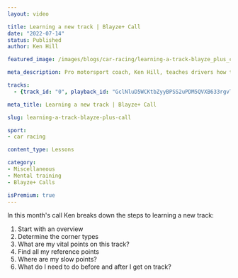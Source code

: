 ```yaml
---
layout: video

title: Learning a new track | Blayze+ Call
date: "2022-07-14"
status: Published
author: Ken Hill

featured_image: /images/blogs/car-racing/learning-a-track-blayze_plus_call.jpg

meta_description: Pro motorsport coach, Ken Hill, teaches drivers how to learn a new race track.

tracks:
  - {track_id: "0", playback_id: "GclNluD5WCKtbZyyBPSS2uPDM5QVXB633rgvT02RTqyQ", lesson_name: "Learning a new track | Blayze+ Calls", lesson_desc: "Pro motorsport coach, Ken Hill, teaches drivers how to learn a new race track."}

meta_title: Learning a new track | Blayze+ Call

slug: learning-a-track-blayze-plus-call

sport:
- car racing

content_type: Lessons

category:
- Miscellaneous
- Mental training
- Blayze+ Calls

isPremium: true
---
```


In this month's call Ken breaks down the steps to learning a new track:

1. Start with an overview
2. Determine the corner types
3. What are my vital points on this track?
4. Find all my reference points
5. Where are my slow points?
6. What do I need to do before and after I get on track?